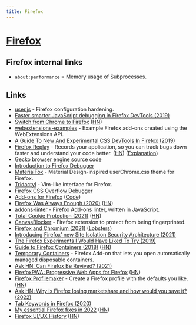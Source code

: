 ```yaml
---
title: Firefox
---
```


# [Firefox](https://www.mozilla.org/en-US/firefox/)

## Firefox internal links

- `about:performance` = Memory usage of Subprocesses.

## Links

- [user.js](https://github.com/pyllyukko/user.js) - Firefox configuration hardening.
- [Faster smarter JavaScript debugging in Firefox DevTools (2019)](https://hacks.mozilla.org/2019/05/faster-smarter-javascript-debugging-in-firefox/)
- [Switch from Chrome to Firefox](https://www.mozilla.org/en-US/firefox/switch/) ([HN](https://news.ycombinator.com/item?id=20052623))
- [webextensions-examples](https://github.com/mdn/webextensions-examples) - Example Firefox add-ons created using the WebExtensions API.
- [A Guide To New And Experimental CSS DevTools In Firefox (2019)](https://www.smashingmagazine.com/2019/10/guide-new-experimental-css-devtools-firefox/)
- [Firefox Replay](https://firefox-replay.com/) - Records your application, so you can track bugs down faster and understand your code better. ([HN](https://news.ycombinator.com/item?id=21655958)) ([Explanation](https://github.com/mozilla/gecko-dev/blob/11d9c7b7fa82fdfb8ac2a8f0864e9d8d5fe2b926/mfbt/RecordReplay.h#L32-L73))
- [Gecko browser engine source code](https://github.com/mozilla/gecko-dev)
- [Introduction to Firefox Debugger](https://mozilladevelopers.github.io/playground/debugger)
- [MaterialFox](https://github.com/muckSponge/MaterialFox) - Material Design-inspired userChrome.css theme for Firefox.
- [Tridactyl](https://github.com/tridactyl/tridactyl) - Vim-like interface for Firefox.
- [Firefox CSS Overflow Debugger](https://twitter.com/violasong/status/1314406711696912386)
- [Add-ons for Firefox](https://addons.mozilla.org/en-US/firefox/) ([Code](https://github.com/mozilla/addons-server))
- [Firefox Was Always Enough (2020)](https://www.ianbicking.org/blog/2020/11/firefox-was-always-enough.html) ([HN](https://news.ycombinator.com/item?id=25443152))
- [addons-linter](https://github.com/mozilla/addons-linter) - Firefox Add-ons linter, written in JavaScript.
- [Total Cookie Protection (2021)](https://blog.mozilla.org/security/2021/02/23/total-cookie-protection/) ([HN](https://news.ycombinator.com/item?id=26237404))
- [CanvasBlocker](https://github.com/kkapsner/CanvasBlocker) - Firefox extension to protect from being fingerprinted.
- [Firefox and Chromium (2021)](https://madaidans-insecurities.github.io/firefox-chromium.html) ([Lobsters](https://lobste.rs/s/eys36p/firefox_chromium))
- [Introducing Firefox’ new Site Isolation Security Architecture (2021)](https://hacks.mozilla.org/2021/05/introducing-firefox-new-site-isolation-security-architecture/)
- [The Firefox Experiments I Would Have Liked To Try (2019)](https://www.ianbicking.org/blog/2019/03/firefox-experiments-i-would-have-liked.html)
- [Guide to Firefox Containers (2018)](https://www.thechiefmeat.com/guides/containers.html) ([HN](https://news.ycombinator.com/item?id=28353876))
- [Temporary Containers](https://github.com/stoically/temporary-containers) - Firefox Add-on that lets you open automatically managed disposable containers.
- [Ask HN: Can Firefox Be Revived? (2021)](https://news.ycombinator.com/item?id=28954390)
- [FirefoxPWA: Progressive Web Apps for Firefox](https://github.com/filips123/FirefoxPWA) ([HN](https://news.ycombinator.com/item?id=29440225))
- [Firefox Profilemaker](https://ffprofile.com/) - Create a Firefox profile with the defaults you like. ([HN](https://news.ycombinator.com/item?id=29604754))
- [Ask HN: Why is Firefox losing marketshare and how would you save it? (2022)](https://news.ycombinator.com/item?id=30335455)
- [Tab Keywords in Firefox (2020)](https://www.jantrid.net/2020/06/03/tab-keywords-in-firefox/)
- [My essential Firefox fixes in 2022](https://rubenerd.com/my-essential-firefox-fixes-in-2022/) ([HN](https://news.ycombinator.com/item?id=30663266))
- [Firefox UI/UX History](https://github.com/black7375/Firefox-UI-Fix/wiki/%5BArticle%5D-0.-Firefox-UI-UX-history) ([HN](https://news.ycombinator.com/item?id=30820894))
